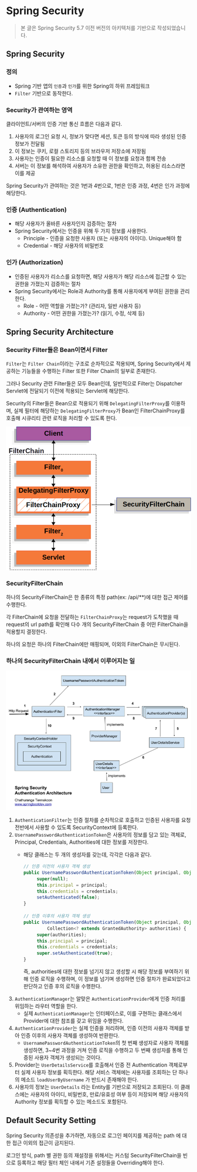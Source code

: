 # Spring Security

> 본 글은 Spring Security 5.7 이전 버전의 아키텍처를 기반으로 작성되었습니다.

## Spring Security

### 정의

* Spring 기반 앱의 `인증`과 `인가`를 위한 Spring의 하위 프레임워크
* `Filter` 기반으로 동작한다.

### Security가 관여하는 영역

클라이언트/서버의 인증 기반 통신 흐름은 다음과 같다.

1. 사용자의 로그인 요청 시, 정보가 맞다면 세션, 토큰 등의 방식에 따라 생성된 인증 정보가 전달됨
2. 이 정보는 쿠키, 로컬 스토리지 등의 브라우저 저장소에 저장됨
3. 사용자는 인증이 필요한 리소스를 요청할 때 이 정보를 요청과 함께 전송
4. 서버는 이 정보를 해석하여 사용자가 소유한 권한을 확인하고, 허용된 리소스라면 이를 제공

Spring Security가 관여하는 것은 1번과 4번으로, 1번은 인증 과정, 4번은 인가 과정에 해당한다.

### 인증 (Authentication)

* 해당 사용자가 올바른 사용자인지 검증하는 절차
* Spring Security에서는 인증을 위해 두 가지 정보를 사용한다.
  * Principle - 인증을 요청한 사용자 (또는 사용자의 아이디). Unique해야 함
  * Credential - 해당 사용자의 비밀번호

### 인가 (Authorization)

* 인증된 사용자가 리소스를 요청하면, 해당 사용자가 해당 리소스에 접근할 수 있는 권한을 가졌는지 검증하는 절차
* Spring Security에서는 Role과 Authority를 통해 사용자에게 부여된 권한을 관리한다.
  * Role - 어떤 역할을 가졌는가? (관리자, 일반 사용자 등)
  * Authority - 어떤 권한을 가졌는가? (읽기, 수정, 삭제 등)

## Spring Security Architecture

### Security Filter들은 Bean이면서 Filter

`Filter`는 `Filter Chain`이라는 구조로 순차적으로 적용되며, Spring Security에서 제공하는 기능들을 수행하는 Filter 또한 Filter Chain의 일부로 존재한다.

그러나 Security 관련 Filter들은 모두 Bean인데, 일반적으로 Filter는 Dispatcher Servlet에 전달되기 이전에 적용되는 Servlet에 해당한다.

Security의 Filter들은 Bean으로 적용되기 위해 `DelegatingFilterProxy`를 이용하며, 실제 필터에 해당하는 `DelegatingFilterProxy`가 Bean인 FilterChainProxy를 호출해 시큐리티 관련 로직을 처리할 수 있도록 한다.

![Filter Chain](imgs/filter-chain.png)

### SecurityFilterChain

하나의 SecurityFilterChain은 한 종류의 특정 path(ex: /api/\*\*)에 대한 접근 제어를 수행한다.

각 FilterChain에 요청을 전달하는 `FilterChainProxy`는 request가 도착했을 때 request의 url path를 확인해 다수 개의 SecurityFilterChain 중 어떤 FilterChain을 적용할지 결정한다.

하나의 요청은 하나의 FilterChain에만 매핑되며, 이외의 FilterChain은 무시된다.

### 하나의 SecurityFilterChain 내에서 이루어지는 일

![Authentication Architecture](imgs/authentication-architecture.png)

1. `AuthenticationFilter`는 인증 절차를 순차적으로 호출하고 인증된 사용자를 요청 전반에서 사용할 수 있도록 SecurityContext에 등록한다.
2. `UsernamePasswordAuthenticationToken`은 사용자의 정보를 담고 있는 객체로, Principal, Credentials, Authorities에 대한 정보를 저장한다.
   *   해당 클래스는 두 개의 생성자를 갖는데, 각각은 다음과 같다.

       ```jsx
       // 인증 이전의 사용자 객체 생성
       public UsernamePasswordAuthenticationToken(Object principal, Object credentials) {
       		super(null);
       		this.principal = principal;
       		this.credentials = credentials;
       		setAuthenticated(false);
       }

       // 인증 이후의 사용자 객체 생성
       public UsernamePasswordAuthenticationToken(Object principal, Object credentials,
       			Collection<? extends GrantedAuthority> authorities) {
       		super(authorities);
       		this.principal = principal;
       		this.credentials = credentials;
       		super.setAuthenticated(true);
       }
       ```

       즉, authorities에 대한 정보를 넘기지 않고 생성할 시 해당 정보를 부여하기 위해 인증 로직을 수행하며, 이 정보를 넘기며 생성하면 인증 절차가 완료되었다고 판단하고 인증 후의 로직을 수행한다.
3. `AuthenticationManager`는 알맞은 `AuthenticationProvider`에게 인증 처리를 위임하는 라우터 역할을 한다.
   * 실제 `AuthenticationManager`는 인터페이스로, 이를 구현하는 클래스에서 Provider에 대한 참조를 갖고 위임을 수행한다.
4. `AuthenticationProvider`는 실제 인증을 처리하며, 인증 이전의 사용자 객체를 받아 인증 이후의 사용자 객체를 생성하여 반환한다.
   * `UsernamePasswordAuthenticationToken`의 첫 번째 생성자로 사용자 객체를 생성하면, 3\~4번 과정을 거쳐 인증 로직을 수행하고 두 번째 생성자를 통해 인증된 사용자 객체가 생성되는 것이다.
5. Provider는 `UserDetailsService`를 호출해서 인증 전 Authentication 객체로부터 실제 사용자 정보를 획득한다. 해당 서비스 객체에는 사용자를 조회하는 단 하나의 메소드 `loadUserByUsername` 가 반드시 존재해야 한다.
6. 사용자의 정보는 `UserDetails` 라는 Entity를 기반으로 저장되고 조회된다. 이 클래스에는 사용자의 아이디, 비밀번호, 만료/유효성 여부 등이 저장되며 해당 사용자의 Authority 정보를 획득할 수 있는 메소드도 포함된다.

## Default Security Setting

Spring Security 의존성을 추가하면, 자동으로 로그인 페이지를 제공하는 path 에 대한 접근 이외의 접근이 금지된다.

로그인 방식, path 별 권한 등의 재설정을 위해서는 커스텀 SecurityFilterChain을 빈으로 등록하고 해당 필터 체인 내에서 기존 설정들을 Overriding해야 한다.
